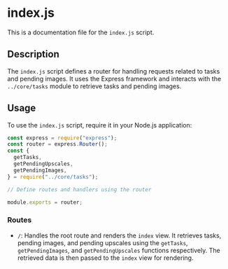 # index.js

This is a documentation file for the `index.js` script.

## Description

The `index.js` script defines a router for handling requests related to tasks and pending images. It uses the Express framework and interacts with the `../core/tasks` module to retrieve tasks and pending images.

## Usage

To use the `index.js` script, require it in your Node.js application:

```javascript
const express = require("express");
const router = express.Router();
const {
  getTasks,
  getPendingUpscales,
  getPendingImages,
} = require("../core/tasks");

// Define routes and handlers using the router

module.exports = router;
```

### Routes

- `/`: Handles the root route and renders the `index` view. It retrieves tasks, pending images, and pending upscales using the `getTasks`, `getPendingImages`, and `getPendingUpscales` functions respectively. The retrieved data is then passed to the `index` view for rendering.
